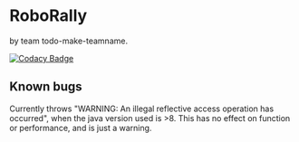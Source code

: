 # RoboRally

by team todo-make-teamname.

[![Codacy Badge](https://api.codacy.com/project/badge/Grade/e769a8e13a844471bf7bd85a1dbff673)](https://www.codacy.com/gh/inf112-v20/todo-make-teamname?utm_source=github.com&amp;utm_medium=referral&amp;utm_content=inf112-v20/todo-make-teamname&amp;utm_campaign=Badge_Grade)

## Known bugs
Currently throws "WARNING: An illegal reflective access operation has occurred", 
when the java version used is >8. This has no effect on function or performance, and is just a warning.

